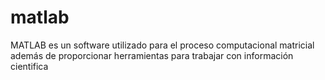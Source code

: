# matlab
MATLAB es un software utilizado para el proceso computacional matricial además de proporcionar herramientas para trabajar con información cientifica

